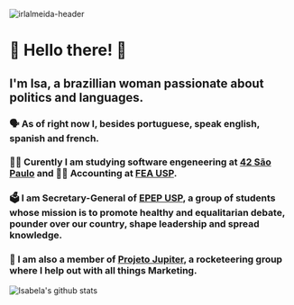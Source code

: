 ![irlalmeida-header](https://user-images.githubusercontent.com/27395209/111364292-cd5f5180-866f-11eb-8ffe-4f9c66a9836c.gif)

# :handshake: Hello there! :handshake:
## I'm Isa, a brazillian woman passionate about politics and languages. 

### :speaking_head: As of right now I, besides portuguese, speak english, spanish and french.

### :woman_astronaut: Curently I am studying software engeneering at [42 São Paulo](https://www.42sp.org.br/) and :woman_office_worker: Accounting at [**FEA USP**](https://www.fea.usp.br/).

### :ballot_box: I am Secretary-General of [**EPEP USP**](https://github.com/epepusp/), a group of students whose mission is to promote healthy and equalitarian debate, pounder over our country, shape leadership and spread knowledge.

### :rocket: I am also a member of [**Projeto Jupiter**](https://github.com/Projeto-Jupiter), a rocketeering group where I help out with all things Marketing.

![Isabela's github stats](https://github-readme-stats.vercel.app/api?username=irlalmeida)
